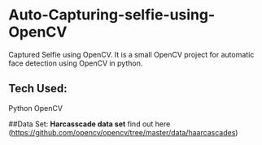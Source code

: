 # Auto-Capturing-selfie-using-OpenCV
Captured Selfie using OpenCV. It is a small OpenCV project for automatic face detection using OpenCV in python. 

## Tech Used:
Python
OpenCV

##Data Set:
<b>Harcasscade data set</b> find out here (https://github.com/opencv/opencv/tree/master/data/haarcascades)


